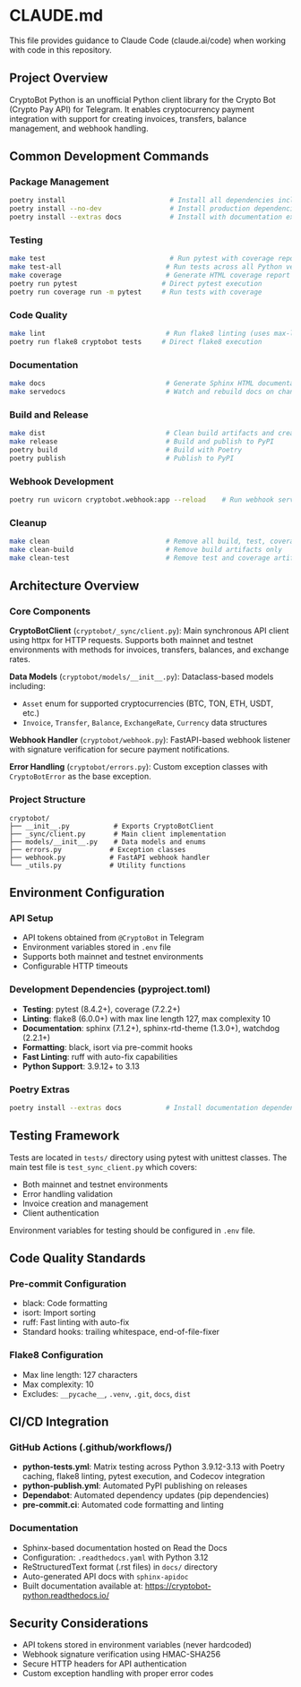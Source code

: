 # CLAUDE.md

This file provides guidance to Claude Code (claude.ai/code) when working with code in this repository.

## Project Overview

CryptoBot Python is an unofficial Python client library for the Crypto Bot (Crypto Pay API) for Telegram. It enables cryptocurrency payment integration with support for creating invoices, transfers, balance management, and webhook handling.

## Common Development Commands

### Package Management
```bash
poetry install                          # Install all dependencies including dev
poetry install --no-dev                 # Install production dependencies only
poetry install --extras docs            # Install with documentation extras
```

### Testing
```bash
make test                               # Run pytest with coverage report and XML output
make test-all                          # Run tests across all Python versions with tox
make coverage                          # Generate HTML coverage report and open in browser
poetry run pytest                     # Direct pytest execution
poetry run coverage run -m pytest     # Run tests with coverage
```

### Code Quality
```bash
make lint                              # Run flake8 linting (uses max-line-length=127, max-complexity=10)
poetry run flake8 cryptobot tests     # Direct flake8 execution
```

### Documentation
```bash
make docs                              # Generate Sphinx HTML documentation with API docs
make servedocs                         # Watch and rebuild docs on changes (requires watchdog)
```

### Build and Release
```bash
make dist                              # Clean build artifacts and create source/wheel packages
make release                           # Build and publish to PyPI
poetry build                           # Build with Poetry
poetry publish                         # Publish to PyPI
```

### Webhook Development
```bash
poetry run uvicorn cryptobot.webhook:app --reload    # Run webhook server with hot reload
```

### Cleanup
```bash
make clean                             # Remove all build, test, coverage and Python artifacts
make clean-build                       # Remove build artifacts only
make clean-test                        # Remove test and coverage artifacts only
```

## Architecture Overview

### Core Components

**CryptoBotClient** (`cryptobot/_sync/client.py`): Main synchronous API client using httpx for HTTP requests. Supports both mainnet and testnet environments with methods for invoices, transfers, balances, and exchange rates.

**Data Models** (`cryptobot/models/__init__.py`): Dataclass-based models including:
- `Asset` enum for supported cryptocurrencies (BTC, TON, ETH, USDT, etc.)
- `Invoice`, `Transfer`, `Balance`, `ExchangeRate`, `Currency` data structures

**Webhook Handler** (`cryptobot/webhook.py`): FastAPI-based webhook listener with signature verification for secure payment notifications.

**Error Handling** (`cryptobot/errors.py`): Custom exception classes with `CryptoBotError` as the base exception.

### Project Structure
```
cryptobot/
├── __init__.py           # Exports CryptoBotClient
├── _sync/client.py       # Main client implementation
├── models/__init__.py    # Data models and enums
├── errors.py            # Exception classes
├── webhook.py           # FastAPI webhook handler
└── _utils.py            # Utility functions
```

## Environment Configuration

### API Setup
- API tokens obtained from `@CryptoBot` in Telegram
- Environment variables stored in `.env` file
- Supports both mainnet and testnet environments
- Configurable HTTP timeouts

### Development Dependencies (pyproject.toml)
- **Testing**: pytest (8.4.2+), coverage (7.2.2+)
- **Linting**: flake8 (6.0.0+) with max line length 127, max complexity 10
- **Documentation**: sphinx (7.1.2+), sphinx-rtd-theme (1.3.0+), watchdog (2.2.1+)
- **Formatting**: black, isort via pre-commit hooks
- **Fast Linting**: ruff with auto-fix capabilities
- **Python Support**: 3.9.12+ to 3.13

### Poetry Extras
```bash
poetry install --extras docs           # Install documentation dependencies
```

## Testing Framework

Tests are located in `tests/` directory using pytest with unittest classes. The main test file is `test_sync_client.py` which covers:
- Both mainnet and testnet environments
- Error handling validation
- Invoice creation and management
- Client authentication

Environment variables for testing should be configured in `.env` file.

## Code Quality Standards

### Pre-commit Configuration
- black: Code formatting
- isort: Import sorting
- ruff: Fast linting with auto-fix
- Standard hooks: trailing whitespace, end-of-file-fixer

### Flake8 Configuration
- Max line length: 127 characters
- Max complexity: 10
- Excludes: `__pycache__`, `.venv`, `.git`, `docs`, `dist`

## CI/CD Integration

### GitHub Actions (.github/workflows/)
- **python-tests.yml**: Matrix testing across Python 3.9.12-3.13 with Poetry caching, flake8 linting, pytest execution, and Codecov integration
- **python-publish.yml**: Automated PyPI publishing on releases
- **Dependabot**: Automated dependency updates (pip dependencies)
- **pre-commit.ci**: Automated code formatting and linting

### Documentation
- Sphinx-based documentation hosted on Read the Docs
- Configuration: `.readthedocs.yaml` with Python 3.12
- ReStructuredText format (.rst files) in `docs/` directory
- Auto-generated API docs with `sphinx-apidoc`
- Built documentation available at: https://cryptobot-python.readthedocs.io/

## Security Considerations

- API tokens stored in environment variables (never hardcoded)
- Webhook signature verification using HMAC-SHA256
- Secure HTTP headers for API authentication
- Custom exception handling with proper error codes
